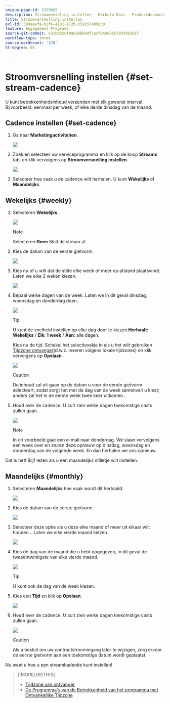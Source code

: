 ```yaml
---
unique-page-id: 2359665
description: Stroomwenteling instellen - Marketo Docs - Productdocumentatie
title: Stroomversnelling instellen
exl-id: 589eeefa-b2f6-4131-a72b-359c97ab98c0
feature: Engagement Programs
source-git-commit: 431bd258f9a68bbb9df7acf043085578d3d91b1f
workflow-type: tm+mt
source-wordcount: '378'
ht-degree: 0%

---
```


# Stroomversnelling instellen {#set-stream-cadence}

U kunt betrokkenheidsinhoud verzenden met elk gewenst interval. Bijvoorbeeld: eenmaal per week, of elke derde dinsdag van de maand.

## Cadence instellen {#set-cadence}

1. Ga naar **Marketingactiviteiten**.

   ![](assets/login-marketing-activities.png)

1. Zoek en selecteer uw serviceprogramma en klik op de knop **Streams** tab, en klik vervolgens op **Stroomversnelling instellen**.

   ![](assets/selectstreamcadence.jpg)

1. Selecteer hoe vaak u de cadence wilt herhalen. U kunt **Wekelijks** of **Maandelijks**.

## Wekelijks {#weekly}

1. Selecteren **Wekelijks**.

   ![](assets/image2017-12-5-14-3a9-3a43.png)

   >[!NOTE]
   >
   >Selecteren **Geen** Sluit de stream af.

1. Kies de datum van de eerste gietvorm.

   ![](assets/image2017-12-5-14-3a10-3a17.png)

1. Kies nu of u wilt dat de stilte elke week of meer op afstand plaatsvindt. Laten we elke 2 weken kiezen.

   ![](assets/image2017-12-5-14-3a10-3a56.png)

1. Bepaal welke dagen van de week. Laten we in dit geval dinsdag, woensdag en donderdag doen.

   ![](assets/image2017-12-5-14-3a12-3a29.png)

   >[!TIP]
   >
   >U kunt de snelheid instellen op elke dag door te kiezen **Herhaalt: Wekelijks** / **Elk: 1 week** / **Aan**: alle dagen.

   Kies nu de tijd. Schakel het selectievakje in als u het wilt gebruiken [Tijdzone ontvanger](/help/marketo/product-docs/email-marketing/drip-nurturing/engagement-program-streams/set-stream-cadence/schedule-engagement-programs-with-recipient-time-zone.md)(d.w.z. leveren volgens lokale tijdzones) en klik vervolgens op **Opslaan**.

   ![](assets/image2017-12-5-14-3a20-3a11.png)

   >[!CAUTION]
   >
   >De inhoud zal uit gaan op de datum u voor de eerste gietvorm selecteert, zodat zorgt het met de dag van de week samenvalt u kiest; anders zal het in de eerste week twee keer uitkomen .

1. Houd over de cadence. U zult zien welke dagen toekomstige casts zullen gaan.

   ![](assets/image2017-12-5-14-3a17-3a29.png)

   >[!NOTE]
   >
   >In dit voorbeeld gaat een e-mail naar donderdag. We slaan vervolgens een week over en sturen deze opnieuw op dinsdag, woensdag en donderdag van de volgende week. En dan herhalen we ons opnieuw.

Dat is het! Blijf lezen als u een maandelijks stilletje wilt instellen.

## Maandelijks {#monthly}

1. Selecteren **Maandelijks** hoe vaak wordt dit herhaald.

   ![](assets/image2014-9-15-16-3a30-3a15.png)

1. Kies de datum van de eerste gietvorm.

   ![](assets/image2014-9-15-16-3a30-3a11.png)

1. Selecteer deze optie als u deze elke maand of meer uit elkaar wilt houden... Laten we elke vierde maand kiezen.

   ![](assets/image2014-9-15-16-3a30-3a7.png)

1. Kies de dag van de maand die u hebt opgegeven, in dit geval de tweeëntwintigste van elke vierde maand.

   ![](assets/image2014-9-15-16-3a29-3a51.png)

   >[!TIP]
   >
   >U kunt ook de dag van de week kiezen.

1. Kies een **Tijd** en klik op **Opslaan**.

   ![](assets/image2014-9-15-16-3a29-3a42.png)

1. Houd over de cadence. U zult zien welke dagen toekomstige casts zullen gaan.

   ![](assets/image2014-9-15-16-3a29-3a38.png)

   >[!CAUTION]
   >
   >Als u besluit om uw contractstroomingang later te wijzigen, zorg ervoor de eerste gietvorm aan een toekomstige datum wordt geplaatst.

Nu weet u hoe u een streamkadentie kunt instellen!

>[!MORELIKETHIS]
>
>* [Tijdzone van ontvanger](/help/marketo/product-docs/email-marketing/email-programs/email-program-actions/scheduling-with-recipient-time-zone/understanding-recipient-time-zone.md)
>* [De Programma&#39;s van de Betrokkenheid van het programma met Ontvankelijke Tijdzone](/help/marketo/product-docs/email-marketing/drip-nurturing/engagement-program-streams/set-stream-cadence/schedule-engagement-programs-with-recipient-time-zone.md)
